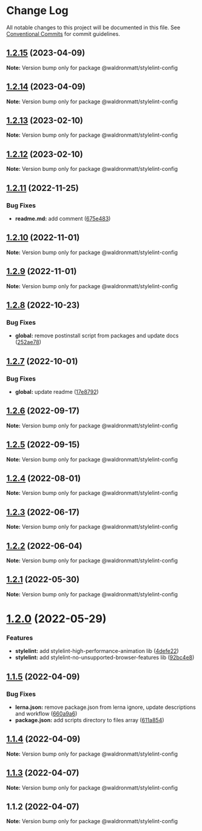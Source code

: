 # Change Log

All notable changes to this project will be documented in this file.
See [Conventional Commits](https://conventionalcommits.org) for commit guidelines.

## [1.2.15](https://github.com/waldronmatt/shareable-configs/compare/@waldronmatt/stylelint-config@1.2.14...@waldronmatt/stylelint-config@1.2.15) (2023-04-09)

**Note:** Version bump only for package @waldronmatt/stylelint-config

## [1.2.14](https://github.com/waldronmatt/shareable-configs/compare/@waldronmatt/stylelint-config@1.2.13...@waldronmatt/stylelint-config@1.2.14) (2023-04-09)

**Note:** Version bump only for package @waldronmatt/stylelint-config

## [1.2.13](https://github.com/waldronmatt/shareable-configs/compare/@waldronmatt/stylelint-config@1.2.12...@waldronmatt/stylelint-config@1.2.13) (2023-02-10)

**Note:** Version bump only for package @waldronmatt/stylelint-config

## [1.2.12](https://github.com/waldronmatt/shareable-configs/compare/@waldronmatt/stylelint-config@1.2.11...@waldronmatt/stylelint-config@1.2.12) (2023-02-10)

**Note:** Version bump only for package @waldronmatt/stylelint-config

## [1.2.11](https://github.com/waldronmatt/shareable-configs/compare/@waldronmatt/stylelint-config@1.2.10...@waldronmatt/stylelint-config@1.2.11) (2022-11-25)

### Bug Fixes

- **readme.md:** add comment ([675e483](https://github.com/waldronmatt/shareable-configs/commit/675e4832ab09dd4ab4890735b38634014031ebe5))

## [1.2.10](https://github.com/waldronmatt/shareable-configs/compare/@waldronmatt/stylelint-config@1.2.9...@waldronmatt/stylelint-config@1.2.10) (2022-11-01)

**Note:** Version bump only for package @waldronmatt/stylelint-config

## [1.2.9](https://github.com/waldronmatt/shareable-configs/compare/@waldronmatt/stylelint-config@1.2.8...@waldronmatt/stylelint-config@1.2.9) (2022-11-01)

**Note:** Version bump only for package @waldronmatt/stylelint-config

## [1.2.8](https://github.com/waldronmatt/shareable-configs/compare/@waldronmatt/stylelint-config@1.2.7...@waldronmatt/stylelint-config@1.2.8) (2022-10-23)

### Bug Fixes

- **global:** remove postinstall script from packages and update docs ([252ae78](https://github.com/waldronmatt/shareable-configs/commit/252ae787ec89902f130ee28d2af63255fdfabb4d))

## [1.2.7](https://github.com/waldronmatt/shareable-configs/compare/@waldronmatt/stylelint-config@1.2.6...@waldronmatt/stylelint-config@1.2.7) (2022-10-01)

### Bug Fixes

- **global:** update readme ([17e8792](https://github.com/waldronmatt/shareable-configs/commit/17e879243244bf28136e24deef02522147abe451))

## [1.2.6](https://github.com/waldronmatt/shareable-configs/compare/@waldronmatt/stylelint-config@1.2.5...@waldronmatt/stylelint-config@1.2.6) (2022-09-17)

**Note:** Version bump only for package @waldronmatt/stylelint-config

## [1.2.5](https://github.com/waldronmatt/shareable-configs/compare/@waldronmatt/stylelint-config@1.2.4...@waldronmatt/stylelint-config@1.2.5) (2022-09-15)

**Note:** Version bump only for package @waldronmatt/stylelint-config

## [1.2.4](https://github.com/waldronmatt/shareable-configs/compare/@waldronmatt/stylelint-config@1.2.3...@waldronmatt/stylelint-config@1.2.4) (2022-08-01)

**Note:** Version bump only for package @waldronmatt/stylelint-config

## [1.2.3](https://github.com/waldronmatt/shareable-configs/compare/@waldronmatt/stylelint-config@1.2.2...@waldronmatt/stylelint-config@1.2.3) (2022-06-17)

**Note:** Version bump only for package @waldronmatt/stylelint-config

## [1.2.2](https://github.com/waldronmatt/shareable-configs/compare/@waldronmatt/stylelint-config@1.2.1...@waldronmatt/stylelint-config@1.2.2) (2022-06-04)

**Note:** Version bump only for package @waldronmatt/stylelint-config

## [1.2.1](https://github.com/waldronmatt/shareable-configs/compare/@waldronmatt/stylelint-config@1.2.0...@waldronmatt/stylelint-config@1.2.1) (2022-05-30)

**Note:** Version bump only for package @waldronmatt/stylelint-config

# [1.2.0](https://github.com/waldronmatt/shareable-configs/compare/@waldronmatt/stylelint-config@1.1.5...@waldronmatt/stylelint-config@1.2.0) (2022-05-29)

### Features

- **stylelint:** add stylelint-high-performance-animation lib ([4defe22](https://github.com/waldronmatt/shareable-configs/commit/4defe227dd8c91adb0cc5175f4fc1183c95090da))
- **stylelint:** add stylelint-no-unsupported-browser-features lib ([92bc4e8](https://github.com/waldronmatt/shareable-configs/commit/92bc4e8fe8c9c5c76969f249b3c0bd9e961998c3))

## [1.1.5](https://github.com/waldronmatt/shareable-configs/compare/@waldronmatt/stylelint-config@1.1.4...@waldronmatt/stylelint-config@1.1.5) (2022-04-09)

### Bug Fixes

- **lerna.json:** remove package.json from lerna ignore, update descriptions and workflow ([660a9a6](https://github.com/waldronmatt/shareable-configs/commit/660a9a60858863dca1d4b87cb0a3c49ffd2186b6))
- **package.json:** add scripts directory to files array ([611a854](https://github.com/waldronmatt/shareable-configs/commit/611a8546f5c398404e5f226d61b5b42939944cc9))

## [1.1.4](https://github.com/waldronmatt/shareable-configs/compare/@waldronmatt/stylelint-config@1.1.3...@waldronmatt/stylelint-config@1.1.4) (2022-04-09)

**Note:** Version bump only for package @waldronmatt/stylelint-config

## [1.1.3](https://github.com/waldronmatt/shareable-configs/compare/@waldronmatt/stylelint-config@1.1.2...@waldronmatt/stylelint-config@1.1.3) (2022-04-07)

**Note:** Version bump only for package @waldronmatt/stylelint-config

## 1.1.2 (2022-04-07)

**Note:** Version bump only for package @waldronmatt/stylelint-config
